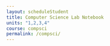 ```yaml
---
layout: scheduleStudent
title: Computer Science Lab Notebook
units: "1,2,3,4"
course: compsci
permalink: /compsci/
---
```

